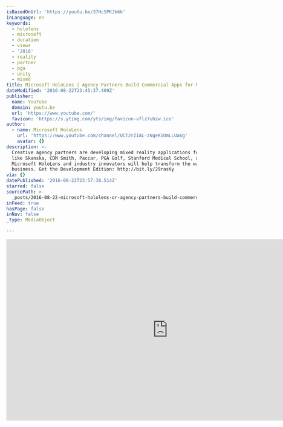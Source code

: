 ```yaml
---
isBasedOnUrl: 'https://youtu.be/37HcSPKJk6k'
inLanguage: en
keywords:
  - hololens
  - microsoft
  - duration
  - views
  - '2016'
  - reality
  - partner
  - pga
  - unity
  - mixed
title: Microsoft HoloLens | Agency Partners Build Commercial Apps for Mixed Reality
dateModified: '2016-08-22T23:45:37.409Z'
publisher:
  name: YouTube
  domain: youtu.be
  url: 'https://www.youtube.com/'
  favicon: 'https://s.ytimg.com/yts/img/favicon-vflz7uhzw.ico'
author:
  - name: Microsoft HoloLens
    url: 'https://www.youtube.com/channel/UCT2rZIAL-zNqeK1OmLLUa6g'
    avatar: {}
description: >-
  Creative agency partners are developing mixed reality applications for clients
  like Skanska, CDM Smith, Paccar, PGA Golf, Stanford Medical School, and more.
  Microsoft HoloLens and industry innovators will help transform the way we do
  business. Get the Development Edition: http://bit.ly/29rasKy
via: {}
datePublished: '2016-08-22T23:57:38.514Z'
starred: false
sourcePath: >-
  _posts/2016-08-22-microsoft-hololens-or-agency-partners-build-commercial-apps-f.md
inFeed: true
hasPage: false
inNav: false
_type: MediaObject

---
```

<iframe src="https://cdn.embedly.com/widgets/media.html?src=https%3A%2F%2Fwww.youtube.com%2Fembed%2F37HcSPKJk6k%3Ffeature%3Doembed&amp;url=http%3A%2F%2Fwww.youtube.com%2Fwatch%3Fv%3D37HcSPKJk6k&amp;image=https%3A%2F%2Fi.ytimg.com%2Fvi%2F37HcSPKJk6k%2Fhqdefault.jpg&amp;key=b7d04c9b404c499eba89ee7072e1c4f7&amp;type=text%2Fhtml&amp;schema=youtube" width="854" height="480" scrolling="no" frameborder="0" allowfullscreen="" style=""></iframe>